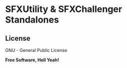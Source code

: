 SFXUtility & SFXChallenger Standalones
===========

License
-------

GNU - General Public License


**Free Software, Hell Yeah!**